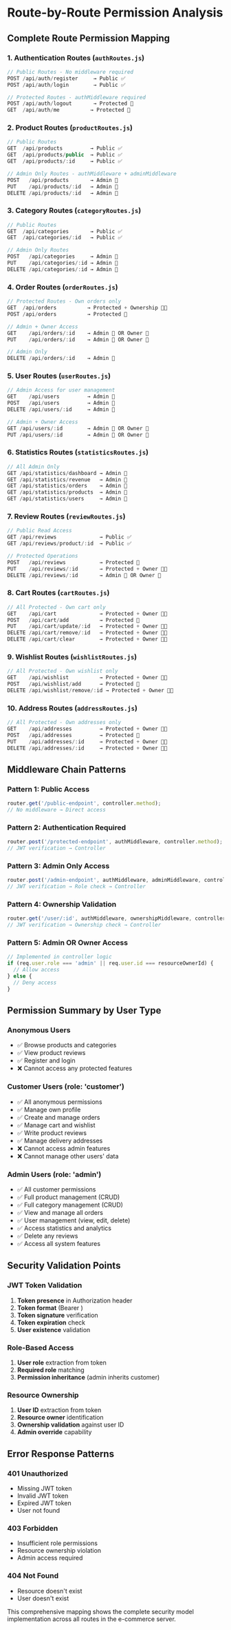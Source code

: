 # Route-by-Route Permission Analysis

## Complete Route Permission Mapping

### 1. Authentication Routes (`authRoutes.js`)
```javascript
// Public Routes - No middleware required
POST /api/auth/register     → Public ✅
POST /api/auth/login        → Public ✅

// Protected Routes - authMiddleware required  
POST /api/auth/logout       → Protected 🔐
GET  /api/auth/me          → Protected 🔐
```

### 2. Product Routes (`productRoutes.js`)
```javascript
// Public Routes
GET  /api/products         → Public ✅
GET  /api/products/public  → Public ✅
GET  /api/products/:id     → Public ✅

// Admin Only Routes - authMiddleware + adminMiddleware
POST   /api/products       → Admin 👑
PUT    /api/products/:id   → Admin 👑
DELETE /api/products/:id   → Admin 👑
```

### 3. Category Routes (`categoryRoutes.js`)
```javascript
// Public Routes
GET  /api/categories       → Public ✅
GET  /api/categories/:id   → Public ✅

// Admin Only Routes
POST   /api/categories     → Admin 👑
PUT    /api/categories/:id → Admin 👑
DELETE /api/categories/:id → Admin 👑
```

### 4. Order Routes (`orderRoutes.js`)
```javascript
// Protected Routes - Own orders only
GET  /api/orders          → Protected + Ownership 🔐👤
POST /api/orders          → Protected 🔐

// Admin + Owner Access
GET    /api/orders/:id    → Admin 👑 OR Owner 👤
PUT    /api/orders/:id    → Admin 👑 OR Owner 👤

// Admin Only
DELETE /api/orders/:id    → Admin 👑
```

### 5. User Routes (`userRoutes.js`)
```javascript
// Admin Access for user management
GET    /api/users         → Admin 👑
POST   /api/users         → Admin 👑
DELETE /api/users/:id     → Admin 👑

// Admin + Owner Access
GET /api/users/:id        → Admin 👑 OR Owner 👤
PUT /api/users/:id        → Admin 👑 OR Owner 👤
```

### 6. Statistics Routes (`statisticsRoutes.js`)
```javascript
// All Admin Only
GET /api/statistics/dashboard → Admin 👑
GET /api/statistics/revenue   → Admin 👑
GET /api/statistics/orders    → Admin 👑
GET /api/statistics/products  → Admin 👑
GET /api/statistics/users     → Admin 👑
```

### 7. Review Routes (`reviewRoutes.js`)
```javascript
// Public Read Access
GET /api/reviews              → Public ✅
GET /api/reviews/product/:id  → Public ✅

// Protected Operations
POST   /api/reviews           → Protected 🔐
PUT    /api/reviews/:id       → Protected + Owner 🔐👤
DELETE /api/reviews/:id       → Admin 👑 OR Owner 👤
```

### 8. Cart Routes (`cartRoutes.js`)
```javascript
// All Protected - Own cart only
GET    /api/cart              → Protected + Owner 🔐👤
POST   /api/cart/add          → Protected 🔐
PUT    /api/cart/update/:id   → Protected + Owner 🔐👤
DELETE /api/cart/remove/:id   → Protected + Owner 🔐👤
DELETE /api/cart/clear        → Protected + Owner 🔐👤
```

### 9. Wishlist Routes (`wishlistRoutes.js`)
```javascript
// All Protected - Own wishlist only
GET    /api/wishlist          → Protected + Owner 🔐👤
POST   /api/wishlist/add      → Protected 🔐
DELETE /api/wishlist/remove/:id → Protected + Owner 🔐👤
```

### 10. Address Routes (`addressRoutes.js`)
```javascript
// All Protected - Own addresses only
GET    /api/addresses         → Protected + Owner 🔐👤
POST   /api/addresses         → Protected 🔐
PUT    /api/addresses/:id     → Protected + Owner 🔐👤
DELETE /api/addresses/:id     → Protected + Owner 🔐👤
```

## Middleware Chain Patterns

### Pattern 1: Public Access
```javascript
router.get('/public-endpoint', controller.method);
// No middleware → Direct access
```

### Pattern 2: Authentication Required  
```javascript
router.post('/protected-endpoint', authMiddleware, controller.method);
// JWT verification → Controller
```

### Pattern 3: Admin Only Access
```javascript
router.post('/admin-endpoint', authMiddleware, adminMiddleware, controller.method);
// JWT verification → Role check → Controller
```

### Pattern 4: Ownership Validation
```javascript
router.get('/user/:id', authMiddleware, ownershipMiddleware, controller.method);
// JWT verification → Ownership check → Controller
```

### Pattern 5: Admin OR Owner Access
```javascript
// Implemented in controller logic
if (req.user.role === 'admin' || req.user.id === resourceOwnerId) {
  // Allow access
} else {
  // Deny access
}
```

## Permission Summary by User Type

### Anonymous Users
- ✅ Browse products and categories
- ✅ View product reviews  
- ✅ Register and login
- ❌ Cannot access any protected features

### Customer Users (role: 'customer')
- ✅ All anonymous permissions
- ✅ Manage own profile
- ✅ Create and manage orders
- ✅ Manage cart and wishlist
- ✅ Write product reviews
- ✅ Manage delivery addresses
- ❌ Cannot access admin features
- ❌ Cannot manage other users' data

### Admin Users (role: 'admin')
- ✅ All customer permissions
- ✅ Full product management (CRUD)
- ✅ Full category management (CRUD)
- ✅ View and manage all orders
- ✅ User management (view, edit, delete)
- ✅ Access statistics and analytics
- ✅ Delete any reviews
- ✅ Access all system features

## Security Validation Points

### JWT Token Validation
1. **Token presence** in Authorization header
2. **Token format** (Bearer <token>)
3. **Token signature** verification
4. **Token expiration** check
5. **User existence** validation

### Role-Based Access
1. **User role** extraction from token
2. **Required role** matching
3. **Permission inheritance** (admin inherits customer)

### Resource Ownership
1. **User ID** extraction from token
2. **Resource owner** identification  
3. **Ownership validation** against user ID
4. **Admin override** capability

## Error Response Patterns

### 401 Unauthorized
- Missing JWT token
- Invalid JWT token
- Expired JWT token
- User not found

### 403 Forbidden  
- Insufficient role permissions
- Resource ownership violation
- Admin access required

### 404 Not Found
- Resource doesn't exist
- User doesn't exist

This comprehensive mapping shows the complete security model implementation across all routes in the e-commerce server.
